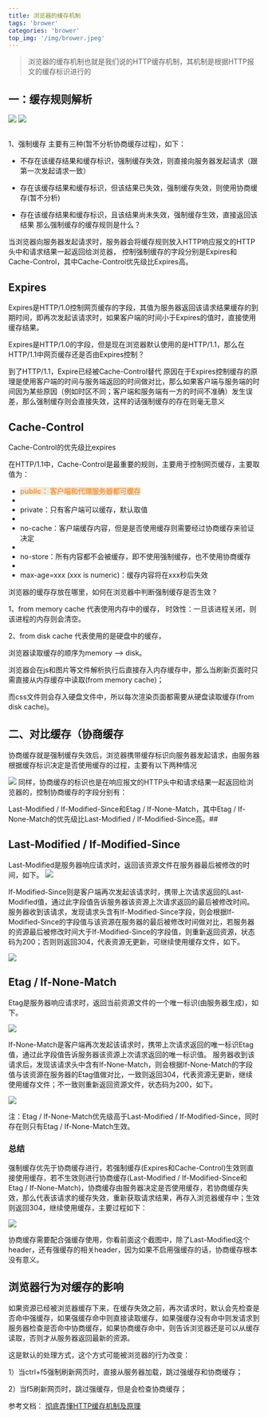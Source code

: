 ```yaml
---
title: 浏览器的缓存机制
tags: 'brower'
categories: 'brower'
top_img: '/img/brower.jpeg'
---
```

> 浏览器的缓存机制也就是我们说的HTTP缓存机制，其机制是根据HTTP报文的缓存标识进行的

 ## 一：缓存规则解析
 ![](/img/cache1.png)
 ![](/img/cache2.png)
## 
1、强制缓存
主要有三种(暂不分析协商缓存过程)，如下：


* 不存在该缓存结果和缓存标识，强制缓存失效，则直接向服务器发起请求（跟第一次发起请求一致）


* 存在该缓存结果和缓存标识，但该结果已失效，强制缓存失效，则使用协商缓存(暂不分析)



* 存在该缓存结果和缓存标识，且该结果尚未失效，强制缓存生效，直接返回该结果
那么强制缓存的缓存规则是什么？


当浏览器向服务器发起请求时，服务器会将缓存规则放入HTTP响应报文的HTTP头中和请求结果一起返回给浏览器，
控制强制缓存的字段分别是Expires和Cache-Control，其中Cache-Control优先级比Expires高。

## Expires
Expires是HTTP/1.0控制网页缓存的字段，其值为服务器返回该请求结果缓存的到期时间，即再次发起该请求时，如果客户端的时间小于Expires的值时，直接使用缓存结果。


Expires是HTTP/1.0的字段，但是现在浏览器默认使用的是HTTP/1.1，那么在HTTP/1.1中网页缓存还是否由Expires控制？


到了HTTP/1.1，Expire已经被Cache-Control替代
原因在于Expires控制缓存的原理是使用客户端的时间与服务端返回的时间做对比，那么如果客户端与服务端的时间因为某些原因（例如时区不同；客户端和服务端有一方的时间不准确）发生误差，那么强制缓存则会直接失效，这样的话强制缓存的存在则毫无意义

## Cache-Control
Cache-Control的优先级比expires

在HTTP/1.1中，Cache-Control是最重要的规则，主要用于控制网页缓存，主要取值为：

<ul><li>
<span style="font-weight: bold; background-color: rgb(238, 236, 224); color: rgb(249, 150, 59);">public： 客户端和代理服务器都可缓存</li><li>

</li><li>
private：只有客户端可以缓存，默认取值</li><li>

</li><li>
no-cache：客户端缓存内容，但是是否使用缓存则需要经过协商缓存来验证决定</li><li>

</li><li>
no-store：所有内容都不会被缓存，即不使用强制缓存，也不使用协商缓存</li><li>

</li><li>
max-age=xxx (xxx is numeric)：缓存内容将在xxx秒后失效</li></ul>


浏览器的缓存存放在哪里，如何在浏览器中判断强制缓存是否生效？


1、from memory cache     代表使用内存中的缓存，
时效性：一旦该进程关闭，则该进程的内存则会清空。



2、from disk cache    代表使用的是硬盘中的缓存，


浏览器读取缓存的顺序为memory –> disk。


浏览器会在js和图片等文件解析执行后直接存入内存缓存中，那么当刷新页面时只需直接从内存缓存中读取(from memory cache)；


而css文件则会存入硬盘文件中，所以每次渲染页面都需要从硬盘读取缓存(from disk cache)。


## 二、对比缓存（协商缓存
协商缓存就是强制缓存失效后，浏览器携带缓存标识向服务器发起请求，由服务器根据缓存标识决定是否使用缓存的过程，主要有以下两种情况

 ![](/img/cache4.png)
同样，协商缓存的标识也是在响应报文的HTTP头中和请求结果一起返回给浏览器的，控制协商缓存的字段分别有：


Last-Modified / If-Modified-Since和Etag / If-None-Match，其中Etag / If-None-Match的优先级比Last-Modified / If-Modified-Since高。## 
## Last-Modified / If-Modified-Since
Last-Modified是服务器响应请求时，返回该资源文件在服务器最后被修改的时间，如下。 
![](/img/cache5.png)


If-Modified-Since则是客户端再次发起该请求时，携带上次请求返回的Last-Modified值，通过此字段值告诉服务器该资源上次请求返回的最后被修改时间。
服务器收到该请求，发现请求头含有If-Modified-Since字段，则会根据If-Modified-Since的字段值与该资源在服务器的最后被修改时间做对比，若服务器的资源最后被修改时间大于If-Modified-Since的字段值，则重新返回资源，状态码为200；否则则返回304，代表资源无更新，可继续使用缓存文件，如下。


 ![](/img/cache6.png)


## Etag / If-None-Match
Etag是服务器响应请求时，返回当前资源文件的一个唯一标识(由服务器生成)，如下。

 ![](/img/cache7.png)

If-None-Match是客户端再次发起该请求时，携带上次请求返回的唯一标识Etag值，通过此字段值告诉服务器该资源上次请求返回的唯一标识值。
服务器收到该请求后，发现该请求头中含有If-None-Match，则会根据If-None-Match的字段值与该资源在服务器的Etag值做对比，一致则返回304，代表资源无更新，继续使用缓存文件；不一致则重新返回资源文件，状态码为200，如下。

 ![](/img/cache8.png)

注：Etag / If-None-Match优先级高于Last-Modified / If-Modified-Since，同时存在则只有Etag / If-None-Match生效。

### 总结
强制缓存优先于协商缓存进行，若强制缓存(Expires和Cache-Control)生效则直接使用缓存，若不生效则进行协商缓存(Last-Modified / If-Modified-Since和Etag / If-None-Match)，协商缓存由服务器决定是否使用缓存，若协商缓存失效，那么代表该请求的缓存失效，重新获取请求结果，再存入浏览器缓存中；生效则返回304，继续使用缓存，主要过程如下：


 ![](/img/cache9.png)



协商缓存需要配合强缓存使用，你看前面这个截图中，除了Last-Modified这个header，还有强缓存的相关header，因为如果不启用强缓存的话，协商缓存根本没有意义。


## 浏览器行为对缓存的影响


如果资源已经被浏览器缓存下来，在缓存失效之前，再次请求时，默认会先检查是否命中强缓存，如果强缓存命中则直接读取缓存，如果强缓存没有命中则发请求到服务器检查是否命中协商缓存，如果协商缓存命中，则告诉浏览器还是可以从缓存读取，否则才从服务器返回最新的资源。


这是默认的处理方式，这个方式可能被浏览器的行为改变：


1）当ctrl+f5强制刷新网页时，直接从服务器加载，跳过强缓存和协商缓存；


2）当f5刷新网页时，跳过强缓存，但是会检查协商缓存；


参考文档：
<a id="cb_post_title_url" href="https://www.cnblogs.com/chenqf/p/6386163.html">彻底弄懂HTTP缓存机制及原理</a>
